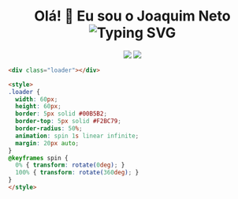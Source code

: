 <h1 align="center">
  Olá! 👋 Eu sou o Joaquim Neto
  <br/>
  <img src="https://readme-typing-svg.demolab.com?font=Poppins&pause=1000&color=00B5B2&center=true&vCenter=true&width=380&lines=Desenvolvedor+Front-End;Criador+de+Sites+Modernos;Apaixonado+por+Design+Responsivo" alt="Typing SVG" />
</h1>

<p align="center">
  <img src="https://img.shields.io/badge/HTML5-E34F26?style=for-the-badge&logo=html5&logoColor=white"/>
  <img src="https://img.shields.io/badge/CSS3-1572B6?style=for-the-badge&logo=css3&logoColor=white"/>
</p>


```html
<div class="loader"></div>

<style>
.loader {
  width: 60px;
  height: 60px;
  border: 5px solid #00B5B2;
  border-top: 5px solid #F2BC79;
  border-radius: 50%;
  animation: spin 1s linear infinite;
  margin: 20px auto;
}
@keyframes spin {
  0% { transform: rotate(0deg); }
  100% { transform: rotate(360deg); }
}
</style>
